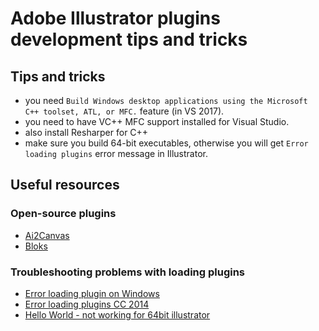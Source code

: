 # Adobe Illustrator plugins development tips and tricks

## Tips and tricks
- you need `Build Windows desktop applications using the Microsoft C++ toolset, ATL, or MFC.` feature (in VS 2017).
- you need to have VC++ MFC support installed for Visual Studio.
- also install Resharper for C++
- make sure you build 64-bit executables, otherwise you will get `Error loading plugins` error message in Illustrator.

## Useful resources 

### Open-source plugins
- [Ai2Canvas](https://github.com/mikeswanson/Ai2Canvas)
- [Bloks](https://github.com/WestonThayer/Bloks)

### Troubleshooting problems with loading plugins
- [Error loading plugin on Windows](https://forums.adobe.com/thread/2508119)
- [Error loading plugins CC 2014](https://forums.adobe.com/message/7868616#7868616)
- [Hello World - not working for 64bit illustrator](https://forums.adobe.com/thread/1919755)

